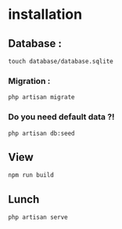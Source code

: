 # installation

## Database :

```
touch database/database.sqlite
```

### Migration :

```
php artisan migrate
```

### Do you need default data ?!

```
php artisan db:seed
```

## View

```
npm run build
```

## Lunch

```
php artisan serve
```
